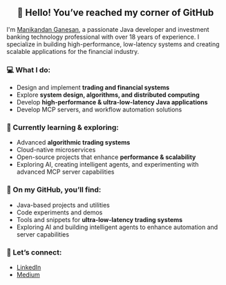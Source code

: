 <h2 align="center">👋 Hello! You’ve reached my corner of GitHub</h2>

<p>I'm <a href="https://www.linkedin.com/in/manikandan-ganesan-284a321b/">Manikandan Ganesan</a>, a passionate Java developer and investment banking technology professional with over 18 years of experience. I specialize in building high-performance, low-latency systems and creating scalable applications for the financial industry.</p>

<h3>💻 What I do:</h3>
<ul>
  <li>Design and implement <strong>trading and financial systems</strong></li>
  <li>Explore <strong>system design, algorithms, and distributed computing</strong></li>
  <li>Develop <strong>high-performance & ultra-low-latency Java applications</strong></li>
  <li>Develop MCP servers, and workflow automation solutions</li>
</ul>

<h3>🌱 Currently learning & exploring:</h3>
<ul>
  <li>Advanced <strong>algorithmic trading systems</strong></li>
  <li>Cloud-native microservices</li>
  <li>Open-source projects that enhance <strong>performance & scalability</strong></li>
  <li>Exploring AI, creating intelligent agents, and experimenting with advanced MCP server capabilities</li>
</ul>

<h3>📂 On my GitHub, you’ll find:</h3>
<ul>
  <li>Java-based projects and utilities</li>
  <li>Code experiments and demos</li>
  <li>Tools and snippets for <strong>ultra-low-latency trading systems</strong></li>
  <li>Exploring AI and building intelligent agents to enhance automation and server capabilities</li>
</ul>

<h3>🚀 Let’s connect:</h3>
<ul>
  <li><a href="https://www.linkedin.com/in/manikandan-ganesan-284a321b/">LinkedIn</a></li>
  <li><a href="https://medium.com/@s.g.manikandan">Medium</a></li>
</ul>
